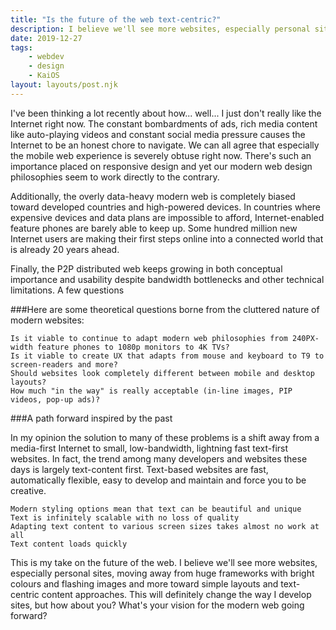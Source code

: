 ```yaml
---
title: "Is the future of the web text-centric?"
description: I believe we'll see more websites, especially personal sites, moving away from huge frameworks with bright colours and flashing images and more toward simple layouts and text-centric content approaches.
date: 2019-12-27
tags: 
    - webdev
    - design
    - KaiOS
layout: layouts/post.njk
---
```

I've been thinking a lot recently about how... well... I just don't really like the Internet right now. The constant bombardments of ads, rich media content like auto-playing videos and constant social media pressure causes the Internet to be an honest chore to navigate. We can all agree that especially the mobile web experience is severely obtuse right now. There's such an importance placed on responsive design and yet our modern web design philosophies seem to work directly to the contrary.

Additionally, the overly data-heavy modern web is completely biased toward developed countries and high-powered devices. In countries where expensive devices and data plans are impossible to afford, Internet-enabled feature phones are barely able to keep up. Some hundred million new Internet users are making their first steps online into a connected world that is already 20 years ahead.

Finally, the P2P distributed web keeps growing in both conceptual importance and usability despite bandwidth bottlenecks and other technical limitations.
A few questions

###Here are some theoretical questions borne from the cluttered nature of modern websites:

    Is it viable to continue to adapt modern web philosophies from 240PX-width feature phones to 1080p monitors to 4K TVs?
    Is it viable to create UX that adapts from mouse and keyboard to T9 to screen-readers and more?
    Should websites look completely different between mobile and desktop layouts?
    How much "in the way" is really acceptable (in-line images, PIP videos, pop-up ads)?

###A path forward inspired by the past

In my opinion the solution to many of these problems is a shift away from a media-first Internet to small, low-bandwidth, lightning fast text-first websites. In fact, the trend among many developers and websites these days is largely text-content first. Text-based websites are fast, automatically flexible, easy to develop and maintain and force you to be creative.

    Modern styling options mean that text can be beautiful and unique
    Text is infinitely scalable with no loss of quality
    Adapting text content to various screen sizes takes almost no work at all
    Text content loads quickly

This is my take on the future of the web. I believe we'll see more websites, especially personal sites, moving away from huge frameworks with bright colours and flashing images and more toward simple layouts and text-centric content approaches. This will definitely change the way I develop sites, but how about you? What's your vision for the modern web going forward?